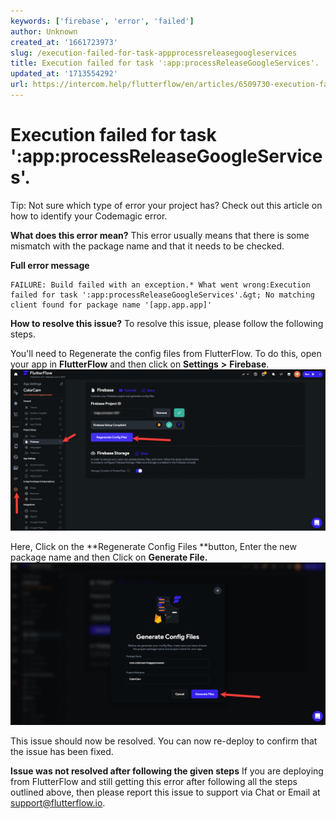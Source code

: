 ```yaml
---
keywords: ['firebase', 'error', 'failed']
author: Unknown
created_at: '1661723973'
slug: /execution-failed-for-task-appprocessreleasegoogleservices
title: Execution failed for task ':app:processReleaseGoogleServices'.
updated_at: '1713554292'
url: https://intercom.help/flutterflow/en/articles/6509730-execution-failed-for-task-app-processreleasegoogleservices
---
```

# Execution failed for task ':app:processReleaseGoogleServices'.

Tip: Not sure which type of error your project has? Check out this article on how to identify your Codemagic error.

**What does this error mean?**
This error usually means that there is some mismatch with the package name and that it needs to be checked.

**Full error message** 
```
FAILURE: Build failed with an exception.* What went wrong:Execution failed for task ':app:processReleaseGoogleServices'.&gt; No matching client found for package name '[app.app.app]'
```

**How to resolve this issue?**
To resolve this issue, please follow the following steps.

You'll need to Regenerate the config files from FlutterFlow. To do this, open your app in **FlutterFlow** and then click on **Settings** **&gt;** **Firebase**.​
![](../assets/20250430121329008679.png)

Here, Click on the **Regenerate Config Files **button, Enter the new package name and then Click on **Generate File.**​
![](../assets/20250430121329460301.png)

This issue should now be resolved. You can now re-deploy to confirm that the issue has been fixed.

**Issue was not resolved after following the given steps**
If you are deploying from FlutterFlow and still getting this error after following all the steps outlined above, then please report this issue to support via Chat or Email at support@flutterflow.io.


